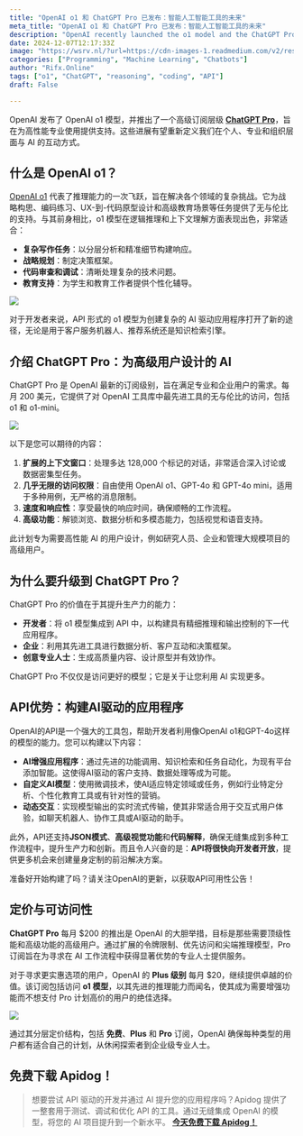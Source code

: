 ```yaml
---
title: "OpenAI o1 和 ChatGPT Pro 已发布：智能人工智能工具的未来"
meta_title: "OpenAI o1 和 ChatGPT Pro 已发布：智能人工智能工具的未来"
description: "OpenAI recently launched the o1 model and the ChatGPT Pro subscription, targeting high-performance professional users. The o1 model excels in logical reasoning and context understanding, supporting complex writing, strategic planning, code review, and personalized education. ChatGPT Pro, priced at $200 per month, offers extended context windows, unlimited access to advanced tools, and enhanced response speed, catering to researchers, enterprises, and creative professionals. Additionally, OpenAIs API enables developers to create AI-driven applications, with tiered pricing options ensuring accessibility for various user needs."
date: 2024-12-07T12:17:33Z
image: "https://wsrv.nl/?url=https://cdn-images-1.readmedium.com/v2/resize:fit:800/1*5No1J9YMPvyS6RIMIlxg-w.png"
categories: ["Programming", "Machine Learning", "Chatbots"]
author: "Rifx.Online"
tags: ["o1", "ChatGPT", "reasoning", "coding", "API"]
draft: False

---
```




OpenAI 发布了 OpenAI o1 模型，并推出了一个高级订阅层级 [**ChatGPT Pro**](https://openai.com/index/introducing-chatgpt-pro/)，旨在为高性能专业使用提供支持。这些进展有望重新定义我们在个人、专业和组织层面与 AI 的互动方式。



## 什么是 OpenAI o1？

[OpenAI o1](https://openai.com/index/openai-o1-system-card/) 代表了推理能力的一次飞跃，旨在解决各个领域的复杂挑战。它为战略构思、编码练习、UX\-到\-代码原型设计和高级教育场景等任务提供了无与伦比的支持。与其前身相比，o1 模型在逻辑推理和上下文理解方面表现出色，非常适合：

* **复杂写作任务**：以分层分析和精准细节构建响应。
* **战略规划**：制定决策框架。
* **代码审查和调试**：清晰处理复杂的技术问题。
* **教育支持**：为学生和教育工作者提供个性化辅导。

![](https://wsrv.nl/?url=https://cdn-images-1.readmedium.com/v2/resize:fit:800/0*kdEGa8xwmec_9whS)

对于开发者来说，API 形式的 o1 模型为创建复杂的 AI 驱动应用程序打开了新的途径，无论是用于客户服务机器人、推荐系统还是知识检索引擎。

## 介绍 ChatGPT Pro：为高级用户设计的 AI

ChatGPT Pro 是 OpenAI 最新的订阅级别，旨在满足专业和企业用户的需求。每月 200 美元，它提供了对 OpenAI 工具库中最先进工具的无与伦比的访问，包括 o1 和 o1\-mini。

![](https://wsrv.nl/?url=https://cdn-images-1.readmedium.com/v2/resize:fit:800/1*B1CE4q-e710tWqx6qfn_Hw.png)

以下是您可以期待的内容：

1. **扩展的上下文窗口**：处理多达 128,000 个标记的对话，非常适合深入讨论或数据密集型任务。
2. **几乎无限的访问权限**：自由使用 OpenAI o1、GPT\-4o 和 GPT\-4o mini，适用于多种用例，无严格的消息限制。
3. **速度和响应性**：享受最快的响应时间，确保顺畅的工作流程。
4. **高级功能**：解锁浏览、数据分析和多模态能力，包括视觉和语音支持。

此计划专为需要高性能 AI 的用户设计，例如研究人员、企业和管理大规模项目的高级用户。

## 为什么要升级到 ChatGPT Pro？

ChatGPT Pro 的价值在于其提升生产力的能力：

* **开发者**：将 o1 模型集成到 API 中，以构建具有精细推理和输出控制的下一代应用程序。
* **企业**：利用其先进工具进行数据分析、客户互动和决策框架。
* **创意专业人士**：生成高质量内容、设计原型并有效协作。

ChatGPT Pro 不仅仅是访问更好的模型；它是关于让您利用 AI 实现更多。

## API优势：构建AI驱动的应用程序

OpenAI的API是一个强大的工具包，帮助开发者利用像OpenAI o1和GPT-4o这样的模型的能力。您可以构建以下内容：

* **AI增强应用程序**：通过先进的功能调用、知识检索和任务自动化，为现有平台添加智能。这使得AI驱动的客户支持、数据处理等成为可能。
* **自定义AI模型**：使用微调技术，使AI适应特定领域或任务，例如行业特定分析、个性化教育工具或有针对性的营销。
* **动态交互**：实现模型输出的实时流式传输，使其非常适合用于交互式用户体验，如聊天机器人、协作工具或AI驱动的助手。

此外，API还支持**JSON模式**、**高级视觉功能**和**代码解释**，确保无缝集成到多种工作流程中，提升生产力和创新。而且令人兴奋的是：**API将很快向开发者开放**，提供更多机会来创建量身定制的前沿解决方案。

准备好开始构建了吗？请关注OpenAI的更新，以获取API可用性公告！

## 定价与可访问性

**ChatGPT Pro** 每月 $200 的推出是 OpenAI 的大胆举措，目标是那些需要顶级性能和高级功能的高级用户。通过扩展的令牌限制、优先访问和尖端推理模型，Pro 订阅旨在为寻求在 AI 工作流程中获得显著优势的专业人士提供服务。

对于寻求更实惠选项的用户，OpenAI 的 **Plus 级别** 每月 $20，继续提供卓越的价值。该订阅包括访问 **o1 模型**，以其先进的推理能力而闻名，使其成为需要增强功能而不想支付 Pro 计划高价的用户的绝佳选择。

![](https://wsrv.nl/?url=https://cdn-images-1.readmedium.com/v2/resize:fit:800/1*CXBHVQETIXwhgzUAFbvv4A.png)

通过其分层定价结构，包括 **免费**、**Plus** 和 **Pro** 订阅，OpenAI 确保每种类型的用户都有适合自己的计划，从休闲探索者到企业级专业人士。

## 免费下载 Apidog！

> 想要尝试 API 驱动的开发并通过 AI 提升您的应用程序吗？Apidog 提供了一整套用于测试、调试和优化 API 的工具。通过无缝集成 OpenAI 的模型，将您的 AI 项目提升到一个新水平。 [**今天免费下载 Apidog！**](https://bit.ly/4ebMDGm)


